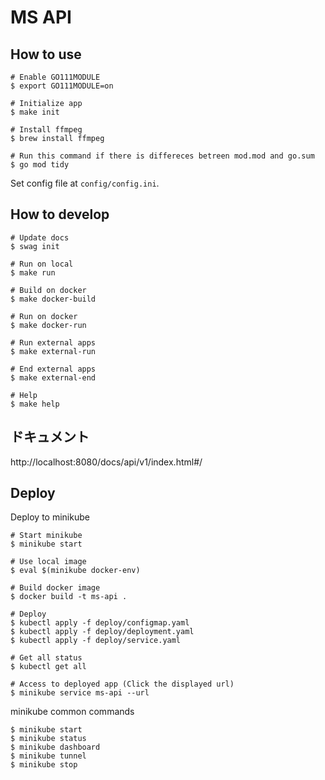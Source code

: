 # MS API

## How to use

```
# Enable GO111MODULE
$ export GO111MODULE=on

# Initialize app
$ make init

# Install ffmpeg
$ brew install ffmpeg

# Run this command if there is differeces betreen mod.mod and go.sum
$ go mod tidy
```

Set config file at `config/config.ini`.

## How to develop

```
# Update docs
$ swag init

# Run on local
$ make run

# Build on docker
$ make docker-build

# Run on docker
$ make docker-run

# Run external apps
$ make external-run

# End external apps
$ make external-end

# Help
$ make help
```

## ドキュメント

http://localhost:8080/docs/api/v1/index.html#/

## Deploy

Deploy to minikube

```
# Start minikube
$ minikube start

# Use local image
$ eval $(minikube docker-env)

# Build docker image
$ docker build -t ms-api .

# Deploy
$ kubectl apply -f deploy/configmap.yaml
$ kubectl apply -f deploy/deployment.yaml
$ kubectl apply -f deploy/service.yaml

# Get all status
$ kubectl get all

# Access to deployed app (Click the displayed url)
$ minikube service ms-api --url
```

minikube common commands

```
$ minikube start
$ minikube status
$ minikube dashboard
$ minikube tunnel
$ minikube stop
```
